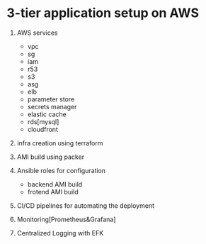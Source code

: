# 3-tier application setup on AWS

1. AWS services
   - vpc
   - sg
   - iam
   - r53
   - s3
   - asg
   - elb
   - parameter store
   - secrets manager
   - elastic cache
   - rds[mysql]
   - cloudfront

2. infra creation using terraform
3. AMI build using packer
4. Ansible roles for configuration
   - backend AMI build
   - frotend AMI build
5. CI/CD pipelines for automating the deployment
6. Monitoring[Prometheus&Grafana]
7. Centralized Logging with EFK